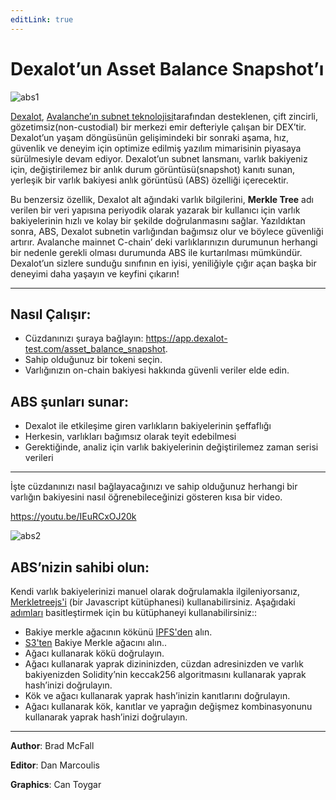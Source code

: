 ```yaml
---
editLink: true
---
```


# Dexalot’un Asset Balance Snapshot’ı

![abs1](\images\abs\abs1.png)

[Dexalot](https://dexalot.com/), [Avalanche’ın subnet teknolojisi](https://www.avax.network/)tarafından desteklenen, çift zincirli, gözetimsiz(non-custodial) bir merkezi emir defteriyle çalışan bir DEX’tir. Dexalot’un yaşam döngüsünün gelişimindeki bir sonraki aşama, hız, güvenlik ve deneyim için optimize edilmiş yazılım mimarisinin piyasaya sürülmesiyle devam ediyor. Dexalot’un subnet lansmanı, varlık bakiyeniz için, değiştirilemez bir anlık durum görüntüsü(snapshot) kanıtı sunan, yerleşik bir varlık bakiyesi anlık görüntüsü (ABS) özelliği içerecektir.

Bu benzersiz özellik, Dexalot alt ağındaki varlık bilgilerini, **Merkle Tree** adı verilen bir veri yapısına periyodik olarak yazarak bir kullanıcı için varlık bakiyelerinin hızlı ve kolay bir şekilde doğrulanmasını sağlar. Yazıldıktan sonra, ABS, Dexalot subnetin varlığından bağımsız olur ve böylece güvenliği artırır. Avalanche mainnet C-chain’ deki varlıklarınızın durumunun herhangi bir nedenle gerekli olması durumunda ABS ile kurtarılması mümkündür. Dexalot’un sizlere sunduğu sınıfının en iyisi, yeniliğiyle çığır açan başka bir deneyimi daha yaşayın ve keyfini çıkarın!

---
## Nasıl Çalışır:

- Cüzdanınızı şuraya bağlayın: <https://app.dexalot-test.com/asset_balance_snapshot>.
- Sahip olduğunuz bir tokeni seçin.
- Varlığınızın on-chain bakiyesi hakkında güvenli veriler elde edin.

## ABS şunları sunar:

- Dexalot ile etkileşime giren varlıkların bakiyelerinin şeffaflığı
- Herkesin, varlıkları bağımsız olarak teyit edebilmesi
- Gerektiğinde, analiz için varlık bakiyelerinin değiştirilemez zaman serisi verileri

---

İşte cüzdanınızı nasıl bağlayacağınızı ve sahip olduğunuz herhangi bir varlığın bakiyesini nasıl öğrenebileceğinizi gösteren kısa bir video.

<https://youtu.be/IEuRCxOJ20k>

![abs2](\images\abs\abs2.png)

## ABS’nizin sahibi olun:

Kendi varlık bakiyelerinizi manuel olarak doğrulamakla ilgileniyorsanız, [Merkletreejs'i](https://www.npmjs.com/package/merkletreejs) (bir Javascript kütüphanesi) kullanabilirsiniz. Aşağıdaki [adımları](https://app.dexalot-test.com/balance_proof) basitleştirmek için bu kütüphaneyi kullanabilirsiniz::

- Bakiye merkle ağacının kökünü [IPFS'den](https://ipfs.io/ipfs/bafkreibus7wgzcnukfkc5klog4urln4w5qgxxdfo2nx6okwucggaph5qci) alın.
- [S3'ten](https://dexalot-balance-merkle-test.s3.amazonaws.com/AVAX-1672244063.json) Bakiye Merkle ağacını alın..
- Ağacı kullanarak kökü doğrulayın.
- Ağacı kullanarak yaprak dizininizden, cüzdan adresinizden ve varlık bakiyenizden Solidity’nin keccak256 algoritmasını kullanarak yaprak hash’inizi doğrulayın.
- Kök ve ağacı kullanarak yaprak hash’inizin kanıtlarını doğrulayın.
- Ağacı kullanarak kök, kanıtlar ve yaprağın değişmez kombinasyonunu kullanarak yaprak hash’inizi doğrulayın.

---
**Author**: Brad McFall

**Editor**: Dan Marcoulis

**Graphics**: Can Toygar
